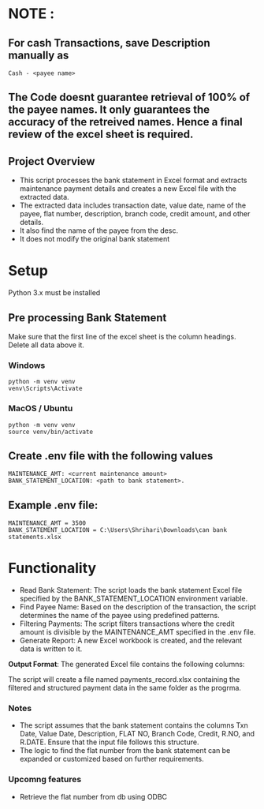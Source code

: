 # NOTE : 
## For cash Transactions, save Description manually as 
``` Cash - <payee name> ```

## The Code doesnt guarantee retrieval of 100% of the payee names. It only guarantees the accuracy of the retreived names. Hence a final review of the excel sheet is required.

## Project Overview
- This script processes the bank statement in Excel format and extracts maintenance payment details and creates a new Excel file with the extracted data. 
- The extracted data includes transaction date, value date, name of the payee, flat number, description, branch code, credit amount, and other details. 
- It also find the name of the payee from the desc.
- It does not modify the original bank statement



# Setup
Python 3.x must be installed

## Pre processing Bank Statement
Make sure that the first line of the excel sheet is the column headings. Delete all data above it.

### Windows
```
python -m venv venv
venv\Scripts\Activate
```

### MacOS / Ubuntu
```
python -m venv venv
source venv/bin/activate
```

## Create .env file with the following values

```
MAINTENANCE_AMT: <current maintenance amount>
BANK_STATEMENT_LOCATION: <path to bank statement>.
```

## Example .env file:

```
MAINTENANCE_AMT = 3500
BANK_STATEMENT_LOCATION = C:\Users\Shrihari\Downloads\can bank statements.xlsx
```



# Functionality
- Read Bank Statement: The script loads the bank statement Excel file specified by the BANK_STATEMENT_LOCATION environment variable.
- Find Payee Name: Based on the description of the transaction, the script determines the name of the payee using predefined patterns.
- Filtering Payments: The script filters transactions where the credit amount is divisible by the MAINTENANCE_AMT specified in the .env file.
- Generate Report: A new Excel workbook is created, and the relevant data is written to it. 

**Output Format**: The generated Excel file contains the following columns:


The script will create a file named payments_record.xlsx  containing the filtered and structured payment data in the same folder as the progrma.


### Notes
- The script assumes that the bank statement contains the columns Txn Date, Value Date, Description, FLAT NO, Branch Code, Credit, R.NO, and R.DATE. Ensure that the input file follows this structure.
- The logic to find the flat number from the bank statement can be expanded or customized based on further requirements.



### Upcomng features
- Retrieve the flat number from db using ODBC